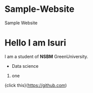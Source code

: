 # Sample-Website
Sample Website


# Hello I am Isuri

I am a student of **NSBM** GreenUniversity.




- Data science




1. one 


{click this}(https://github.com)


